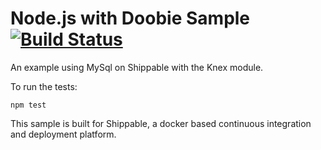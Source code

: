 Node.js with Doobie Sample [![Build Status](https://apibeta.shippable.com/projects/5373de85f39baf5a00c05ade/badge/master)](https://beta.shippable.com/projects/5373de85f39baf5a00c05ade)
=================

An example using MySql on Shippable with the Knex module.

To run the tests:

`npm test`

This sample is built for Shippable, a docker based continuous integration and deployment platform.
